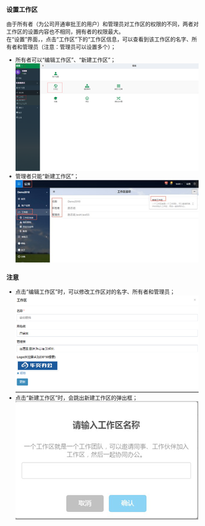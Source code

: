 ### 设置工作区
由于所有者（为公司开通审批王的用户）和管理员对工作区的权限的不同，两者对工作区的设置内容也不相同，拥有者的权限最大。<br>
在“设置”界面，，点击“工作区”下的“工作区信息，可以查看到该工作区的名字、所有者和管理员（注意：管理员可以设置多个）；
- 所有者可以“编辑工作区”、“新建工作区”；
![](images/工作区1.png)
- 管理者只能“新建工作区”；
![](images/工作区2.png)
### 注意
- 点击“编辑工作区”时，可以修改工作区对的名字、所有者和管理员；
![](images/工作区3.png)
- 点击“新建工作区”时，会跳出新建工作区的弹出框；
![](images/工作区4.png)


